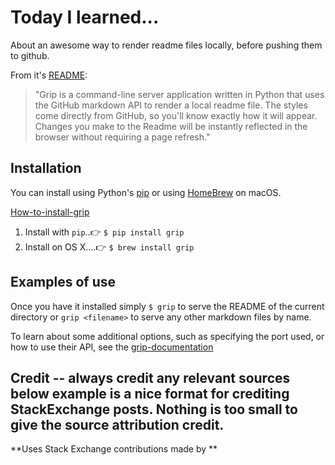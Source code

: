 # Today I learned...

About an awesome way to render readme files locally, before pushing them to github.

From it's [README](https://github.com/joeyespo/grip):

> "Grip is a command-line server application written in Python that uses the GitHub markdown API to render a local readme file. The styles come directly from GitHub, so you'll know exactly how it will appear. Changes you make to the Readme will be instantly reflected in the browser without requiring a page refresh."

## Installation

You can install using Python's [pip](https://github.com/pypa/pip) or using [HomeBrew](https://github.com/Homebrew) on macOS.

[How-to-install-grip](https://github.com/joeyespo/grip#installation)

1. Install with `pip`..👉   `$ pip install grip`
1. Install on OS X....👉   `$ brew install grip`

## Examples of use

Once you have it installed simply `$ grip` to serve the README of the current directory or `grip <filename>` to serve any other markdown files by name.

To learn about some additional options, such as specifying the port used, or how to use their API, see the [grip-documentation](https://github.com/joeyespo/grip)



## Credit -- always credit any relevant sources below example is a nice format for crediting StackExchange posts. **Nothing is too small to give the source attribution credit.**

**Uses Stack Exchange contributions made by [<nameHere>](<sourceHere>) **
